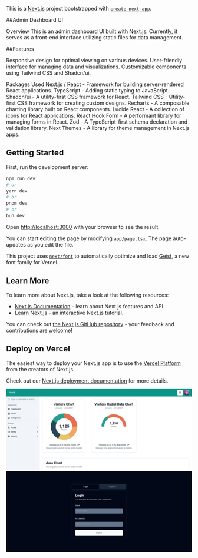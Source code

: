 This is a [Next.js](https://nextjs.org) project bootstrapped with [`create-next-app`](https://nextjs.org/docs/app/api-reference/cli/create-next-app).


##Admin Dashboard UI

Overview
This is an admin dashboard UI built with Next.js. Currently, it serves as a front-end interface utilizing static files for data management. 

##Features

Responsive design for optimal viewing on various devices.
User-friendly interface for managing data and visualizations.
Customizable components using Tailwind CSS and Shadcn/ui.

Packages Used
Next.js / React - Framework for building server-rendered React applications.
TypeScript - Adding static typing to JavaScript.
Shadcn/ui - A utility-first CSS framework for React.
Tailwind CSS - Utility-first CSS framework for creating custom designs.
Recharts - A composable charting library built on React components.
Lucide React - A collection of icons for React applications.
React Hook Form - A performant library for managing forms in React.
Zod - A TypeScript-first schema declaration and validation library.
Next Themes - A library for theme management in Next.js apps.

## Getting Started

First, run the development server:

```bash
npm run dev
# or
yarn dev
# or
pnpm dev
# or
bun dev
```

Open [http://localhost:3000](http://localhost:3000) with your browser to see the result.

You can start editing the page by modifying `app/page.tsx`. The page auto-updates as you edit the file.

This project uses [`next/font`](https://nextjs.org/docs/app/building-your-application/optimizing/fonts) to automatically optimize and load [Geist](https://vercel.com/font), a new font family for Vercel.

## Learn More

To learn more about Next.js, take a look at the following resources:

- [Next.js Documentation](https://nextjs.org/docs) - learn about Next.js features and API.
- [Learn Next.js](https://nextjs.org/learn) - an interactive Next.js tutorial.

You can check out [the Next.js GitHub repository](https://github.com/vercel/next.js) - your feedback and contributions are welcome!

## Deploy on Vercel

The easiest way to deploy your Next.js app is to use the [Vercel Platform](https://vercel.com/new?utm_medium=default-template&filter=next.js&utm_source=create-next-app&utm_campaign=create-next-app-readme) from the creators of Next.js.

Check out our [Next.js deployment documentation](https://nextjs.org/docs/app/building-your-application/deploying) for more details.



![Dashboard](image/dashboard.png)
![Login](image/login.png)

